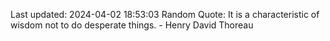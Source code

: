 Last updated: 2024-04-02 18:53:03
Random Quote: It is a characteristic of wisdom not to do desperate things. - Henry David Thoreau